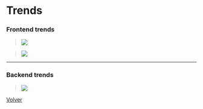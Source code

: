 # Trends

### Frontend trends


> ![](https://cdn-images-1.medium.com/max/2000/1*V7TMAzvhW7_cn9FbkKqOcQ.png) 

> ![](https://cdn-images-1.medium.com/max/1000/1*_wZhhTstI_DCebB2fK2c5g.png) 

---

### Backend trends


> ![](https://cdn-images-1.medium.com/max/1000/1*0kf59M9bNuEIRNDaj54QvQ.png) 

[Volver](../README.md)
